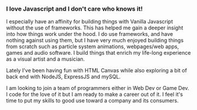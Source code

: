 ### I love Javascript and I don't care who knows it!

 I especially have an affinity for building things with Vanilla Javascript without the use of frameworks. This has helped me gain a deeper insight into how things work under the hood. I do use frameworks, and have nothing against using them, but I have very much enjoyed building things from scratch such as particle system animations, webpages/web apps, games and audio software. I build things that enrich my life-long experience as a visual artist and a musician. 
 
 Lately I've been having fun with HTML Canvas while also exploring a bit of back end with NodeJS, ExpressJS and mySQL.

 I am looking to join a team of programmers either in Web Dev or Game Dev. I code for the love of it but I am ready to make a career out of it. I feel it's time to put my skills to good use toward a company and its consumers.

